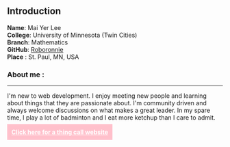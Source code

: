 ## Introduction
**Name**: Mai Yer Lee
<br>
**College**:  University of Minnesota (Twin Cities)
<br>
**Branch**: Mathematics
<br>
**GitHub**: [Roboronnie](https://github.com/Roboronnie)
<br>
**Place** : St. Paul, MN, USA
### About me :
---
I'm new to web development. I enjoy meeting new people and learning about things that they are passionate about. I'm community driven and always welcome discussions on what makes a great leader. In my spare time, I play a lot of badminton and I eat more ketchup than I care to admit.
<br/>
<br> **<a href="instinctive-breakfast.surge.sh" style="background:pink; color:white; padding:10px">Click here for a thing call website</a>**
